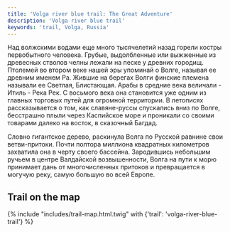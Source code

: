 ```yaml
---
title: 'Volga river blue trail: The Great Adventure'
description: 'Volga river blue trail'
keywords: 'trail, Volga, Russia'
---
```


Над волжскими водами еще много тысячелетий назад горели костры первобытного человека. Грубые, выдолбленные или выжженные из древесных стволов челны лежали на песке у древних городищ. Птолемей во втором веке нашей эры упоминай о Волге, называя ее древним именем Ра. Жившие на берегах Волги финские племена называли ее Светлая, Блистающая. Арабы в средние века величали - Итиль - Река Рек. С восьмого века она становится уже одним из главных торговых путей для огромной территории. В летописях рассказывается о том, как славяне-руссы спускались вниз по Волге, бесстрашно плыли через Каспийское море и проникали со своими товарами далеко на восток, в сказочный Багдад.

Словно гигантское дерево, раскинула Волга по Русской равнине свои ветви-притоки. Почти полтора миллиона квадратных километров захватила она в черту своего бассейна. Зародившись небольшим ручьем в центре Валдайской возвышенности, Волга на пути к морю принимает дань от многочисленных притоков и превращается в могучую реку, самую большую во всей Европе.



## Trail on the map

{% include "includes/trail-map.html.twig" with {'trail': 'volga-river-blue-trail'} %}